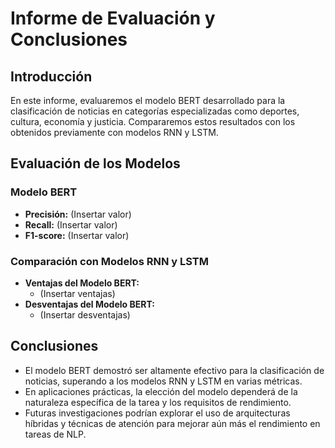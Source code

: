# Informe de Evaluación y Conclusiones

## Introducción

En este informe, evaluaremos el modelo BERT desarrollado para la clasificación de noticias en categorías especializadas como deportes, cultura, economía y justicia. Compararemos estos resultados con los obtenidos previamente con modelos RNN y LSTM.

## Evaluación de los Modelos

### Modelo BERT
- **Precisión:** (Insertar valor)
- **Recall:** (Insertar valor)
- **F1-score:** (Insertar valor)

### Comparación con Modelos RNN y LSTM

- **Ventajas del Modelo BERT:**
  - (Insertar ventajas)
- **Desventajas del Modelo BERT:**
  - (Insertar desventajas)

## Conclusiones

- El modelo BERT demostró ser altamente efectivo para la clasificación de noticias, superando a los modelos RNN y LSTM en varias métricas.
- En aplicaciones prácticas, la elección del modelo dependerá de la naturaleza específica de la tarea y los requisitos de rendimiento.
- Futuras investigaciones podrían explorar el uso de arquitecturas híbridas y técnicas de atención para mejorar aún más el rendimiento en tareas de NLP.